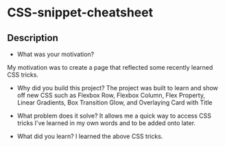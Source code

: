 # CSS-snippet-cheatsheet

## Description

- What was your motivation?

My motivation was to create a page that reflected some recently learned CSS tricks.

- Why did you build this project?
  The project was built to learn and show off new CSS such as Flexbox Row, Flexbox Column, Flex Property, Linear Gradients, Box Transition Glow, and Overlaying Card with Title

- What problem does it solve?
  It allows me a quick way to access CSS tricks I've learned in my own words and to be added onto later.

- What did you learn?
  I learned the above CSS tricks.
